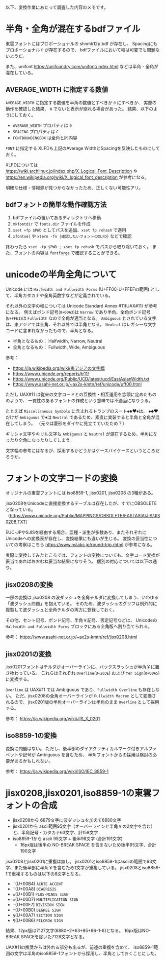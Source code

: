 以下、変換作業にあたって調査した内容のメモです。

# 半角・全角が混在するbdfファイル
東雲フォントにはプロポーショナルの shnmk12p.bdf が存在し、
Spacingにもプロポーショナル `P` が存在するので、
bdfファイルにおいて幅は可変でも問題ないようだ。

また、unifont <https://unifoundry.com/unifont/index.html> などは半角・全角が混在している。

## AVERAGE_WIDTH に指定する数値
`AVERAGE_WIDTH` に指定する数値を半角の数値とすべきか `0` にすべきか、
実際の動作を確認した結果、 `0` でないと表示が崩れる場合があった。
結果、以下のようにしておく。

- `AVERAGE_WIDTH` プロパティは `0`
- `SPACING` プロパティは `C`
- `FONTBOUNDINGBOX` は全角と同内容

`FONT` に指定する XLFDも上記のAverage WidthとSpacingを反映したものにしておく。

XLFDについては <https://wiki.archlinux.jp/index.php/X_Logical_Font_Description> や
<https://en.wikipedia.org/wiki/X_logical_font_description> が参考になる。

明確な仕様・情報源が見つからなかったため、正しくない可能性アリ。

## bdfフォントの簡単な動作確認方法
1. bdfファイルの置いてあるディレクトリへ移動
2. `mkfontdir` で `fonts.dir` ファイルを作成
3. `xset +fp $PWD` としてパスを追加、`xset fp rehash` で適用
4. `xfontsel` や `xterm -fn {確認したいフォントのXLFD}` などで確認

終わったら `xset -fp $PWD ; xset fp rehash` でパスから取り除いておく。
また、フォントの内容は `fontforge` で確認することができる。

# unicodeの半角全角について
Unicode には `Halfwidth and Fullwidth Forms` (U+FF00-U+FFEFの範囲) として、半角カタカナや全角英数字などが定義されている。

それ以外の文字の幅については Unicode Standard Annex #11(UAX#11) が参考になる。
例えばポンド記号(`U+00A3`)は `Narrow` であり半角、全角ポンド記号(`U+FFE1`)は `Fullwidth` なので全角が適当となる。
`Ambiguous` とされている文字は、東アジアでは全角、それ以外では半角となる。
`Neutral` はレガシーな文字コードに含まれなかったもので、半角となる。

- 半角となるもの： Halfwidth, Narrow, Neutral
- 全角となるもの： Fullwidth, Wide, Ambiguous

参考：
- <https://ja.wikipedia.org/wiki/東アジアの文字幅>
- <https://www.unicode.org/reports/tr11/>
- <https://www.unicode.org/Public/UCD/latest/ucd/EastAsianWidth.txt>
- <https://www.asahi-net.or.jp/~ax2s-kmtn/ref/unicode/uff00.html>

ただし UAX#11 は従来の文字コードとの互換性・相互運用を念頭に定めたもののようで、
一貫性のあるフォントの作成という意味では不適当になりうる。

たとえば `Miscellaneous Symbols` に含まれるトランプのスート♠♣♥♦は、
♠♣♥だけが `Ambiguous` で♦は `Neutral` であるため、素直に実装すると半角と全角が混在してしまう。
（元々は菱形をダイヤに見立てていたため？）

ギリシャ文字やキリル文字も `Ambiguous` と `Neutral` が混在するため、半角になったり全角になったりしてしまう。

文字幅の参考にはなるが、採用するかどうかはケースバイケースというところだろうか。

# フォントの文字コードの変換
オリジナルの東雲フォントには iso8859-1, jisx0201, jisx0208 の3種がある。

jisx0208をUnicodeに直接変換するテーブルは存在したが、すでにOBSOLETEとなっている。
（<https://www.unicode.org/Public/MAPPINGS/OBSOLETE/EASTASIA/JIS/JIS0208.TXT>）

EUC-JPやSJISを経由する場合、亜種・派生が多数あり、またそれぞれにUnicodeへの変換表が存在し、変換結果にも違いが生じる。
変換の妥当性についての考察はこちら <https://www.nslabs.jp/round-trip.rhtml> が参考になる。

実際に変換してみたところでは、フォントの変換についても、文字コード変換が妥当であればおおむね妥当な結果になりそう。
個別の対応については以下の通り。

## jisx0208の変換
一部の変換は jisx0208 の波ダッシュを全角チルダに変換してしまう、いわゆる「波ダッシュ問題」を抱えている。
そのため、波ダッシュのグリフは例外的に複製して波ダッシュと全角チルダの両方に登録しておく。

その他、セント記号、ポンド記号、半角￥記号、否定記号などは、
Unicodeの `Halfwidth and Fullwidth Forms` ブロックにある全角版へ割り当てられる。

参考： <https://www.asahi-net.or.jp/~ax2s-kmtn/ref/jisx0208.html>

## jisx0201の変換
jisx0201フォントはチルダがオーバーラインに、バックスラッシュが半角￥に置き換わっている。
これらはそれぞれ `Overline`(`U+203E`) および `Yen Sign`(`U+00A5`) に変換する。

`Overline` は UAX#11 では Ambiguous であり、`Fullwidth Overline` も存在しない。
ただ、jisx0208の全角オーバーラインが `Fullwidth Macron` として変換されるので、
jisx0201版の半角オーバーラインは半角のまま `Overline` として採用する。

参考： <https://ja.wikipedia.org/wiki/JIS_X_0201>

## iso8859-1の変換
変換に問題はない。
ただし、後半部のダイアクリティカルマーク付きアルファベットや記号が Ambiguous を含むため、
半角フォントからの採用は検討の必要があるかもしれない。

参考： <https://ja.wikipedia.org/wiki/ISO/IEC_8859-1>

# jisx0208,jisx0201,iso8859-1の東雲フォントの合成
- jisx0208から 6879文字に波ダッシュを加えて6880文字
- jisx0201から ascii範囲95文字（オーバーラインと半角￥の2文字を含む）と、半角記号・カタカナ63文字、計158文字
- iso8859-1から ascii 95文字 + 後半96文字 (合計191文字)
  - 16px版は後半の NO-BREAK SPACE を含まないため後半95文字、合計190文字

jisx0208とjisx0201に重複は無し。
jisx0201とiso8859-1はasciiの範囲で93文字、また後半部に半角￥を含むため1文字が重複している。
jisx0208とiso8859-1で重複するものは以下の8文字となる。

- `´`(U+00B4) `ACUTE ACCENT`
- `¨`(U+00A8) `DIAERESIS`
- `±`(U+00B1) `PLUS-MINUS SIGN`
- `×`(U+00D7) `MULTIPLICATION SIGN`
- `÷`(U+00F7) `DIVISION SIGN`
- `°`(U+00B0) `DEGREE SIGN`
- `§`(U+00A7) `SECTION SIGN`
- `¶`(U+00B6) `PILCROW SIGN`

結果、12px版は7127文字(6880+2+63+95+96-1-8)となる。
16px版はNO-BREAK SPACEを除いた7126文字となる。

UAX#11の推奨からは外れる部分も出るが、前述の重複を含めて、
iso8859-1範囲の文字は半角のiso8859-1フォントから採用し、半角としておくことにした。
